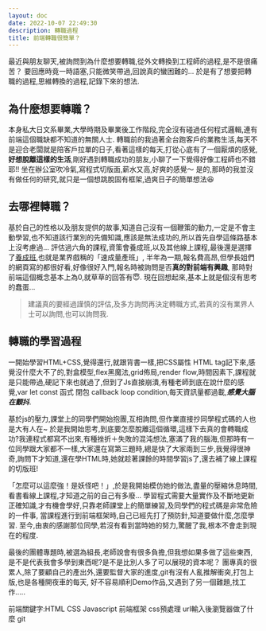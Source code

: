 ```yaml
---
layout: doc
date: 2022-10-07 22:49:30
description: 轉職過程
title: 前端轉職很簡單？
---
```


<PageInfo/>

最近與朋友聊天,被詢問到為什麼想要轉職,從外文轉換到工程師的過程,是不是很痛苦？
要回應時竟一時語塞,只能微笑帶過,回說真的蠻困難的...
於是有了想要把轉職的過程,思維轉換的過程,記錄下來的想法.

## 為什麼想要轉職？

本身私大日文系畢業,大學時期及畢業後工作階段,完全沒有碰過任何程式邏輯,連有前端這個職缺都不知道的無關人士.
轉職前的我過著全台跑客戶的業務生活,每天不是迎合老闆就是陪客戶拉單的日子,看著這樣的每天,打從心底有了一個厭煩的感覺,**好想脫離這樣的生活**,剛好遇到轉職成功的朋友,小聊了一下覺得好像工程師也不錯耶!!
坐在辦公室吹冷氣,寫程式切版面,薪水又高,好爽的感覺～
是的,那時的我並沒有做任何的研究,就只是一個想跳脫固有框架,過爽日子的簡單想法😆

## 去哪裡轉職？

基於自己的性格以及朋友提供的故事,知道自己沒有一個鞭策的動力,一定是不會主動學習,也不知道該行業別的先備知識,應該是無法成功的,所以首先自學這條路基本上沒考慮過...
評估過六角的課程,資策會養成班,以及其他線上課程,最後還是選擇了[養成班](https://www.tibame.com/goodjob/frontend_taipei),也就是業界戲稱的「速成量產班」,
半年為一期,報名費高昂,但學長姐們的網頁寫的都很好看,好像很好入門,報名時被詢問是否**真的對前端有興趣**,
那時對前端這個概念基本上為0,就草草的回答有😇.
現在回想起來,基本上就是個沒有思考的蠢蛋...

> 建議真的要經過謹慎的評估,及多方詢問再決定轉職方式,若真的沒有業界人士可以詢問,也可以詢問我.

## 轉職的學習過程

一開始學習HTML+CSS,覺得還行,就跟背書一樣,把CSS屬性 HTML tag記下來,感覺沒什麼大不了的,對盒模型,flex黑魔法,grid佈局,render flow,時間因素下,課程就是只能帶過,硬記下來也就過了,但到了Js直接崩潰,有種老師到底在說什麼的感覺,var let const 函式 閉包 callback loop condition,每天資訊量都過載,**_感覺大腦在顫抖_**.

基於js的壓力,課堂上的同學們開始抱團,互相詢問,但作業直接抄同學程式碼的人也是大有人在~
於是我開始思考,到底要怎麼脫離這個循環,這樣下去真的會轉職成功?我連程式都寫不出來,有種挫折＋失敗的混沌想法,塞滿了我的腦海,但那時有一位同學跟大家都不一樣,大家還在寫第三題時,總是快了大家兩到三步,我覺得很神奇,詢問下才知道,還在學HTML時,她就趁著課餘的時間學習js了,還去補了線上課程的切版班!

「怎麼可以這麼強！是妖怪吧！」,於是我開始模仿她的做法,盡量的壓縮休息時間,看書看線上課程,才知道之前的自己有多廢...
學習程式需要大量實作及不斷地更新正確知識,才有機會學好,只靠老師課堂上的簡單練習,及同學們的程式碼是非常危險的一件事,
當課程進行到前端框架時,自己已經先打了預防針,知道要做什麼,怎麼學習.
至今,由衷的感謝那位同學,若沒有看到當時她的努力,驚醒了我,根本不會走到現在的程度.

最後的團體專題時,被選為組長,老師說會有很多負擔,但我想如果多做了這些東西,是不是代表我會多學到東西呢?是不是比別人多了可以展現的資本呢？
團專真的很累人,除了要顧自己的產出外,還要監督大家的進度,git有沒有人亂推解衝突,打包上版,也是各種開夜車的每天,
好不容易順利Demo作品,又遇到了另一個難題,找工作.....

前端關鍵字:HTML CSS Javascript 前端框架 css預處理 url輸入後瀏覽器做了什麼 git

